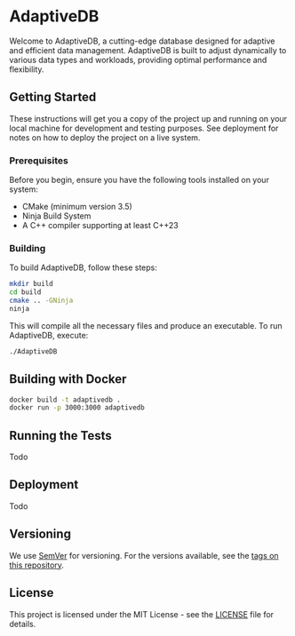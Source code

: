 # AdaptiveDB

Welcome to AdaptiveDB, a cutting-edge database designed for adaptive and efficient data management. AdaptiveDB is built to adjust dynamically to various data types and workloads, providing optimal performance and flexibility.

## Getting Started

These instructions will get you a copy of the project up and running on your local machine for development and testing purposes. See deployment for notes on how to deploy the project on a live system.

### Prerequisites

Before you begin, ensure you have the following tools installed on your system:
- CMake (minimum version 3.5)
- Ninja Build System
- A C++ compiler supporting at least C++23

### Building

To build AdaptiveDB, follow these steps:

```bash
mkdir build 
cd build
cmake .. -GNinja
ninja
```

This will compile all the necessary files and produce an executable. To run AdaptiveDB, execute:

```bash
./AdaptiveDB
```

## Building with Docker
~~~bash
docker build -t adaptivedb .
docker run -p 3000:3000 adaptivedb
~~~

## Running the Tests

Todo

## Deployment

Todo

## Versioning

We use [SemVer](http://semver.org/) for versioning. For the versions available, see the [tags on this repository](https://github.com/yourusername/AdaptiveDB/tags).

## License

This project is licensed under the MIT License - see the [LICENSE](LICENSE) file for details.